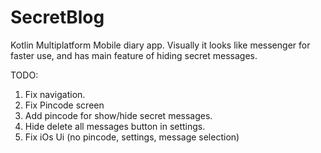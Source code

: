 # SecretBlog
Kotlin Multiplatform Mobile diary app. Visually it looks like messenger for faster use, and has main feature of hiding secret messages.

TODO:
1. Fix navigation.
2. Fix Pincode screen
3. Add pincode for show/hide secret messages.
4. Hide delete all messages button in settings.
5. Fix iOs Ui (no pincode, settings, message selection)
